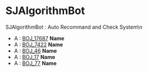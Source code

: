 # SJAlgorithmBot
SJAlgorithmBot : Auto Recommand and Check System\n
* A : [BOJ_17687](https://www.acmicpc.net/problem/17687) **Name**
* A : [BOJ_7422](https://www.acmicpc.net/problem/7422) **Name**
* A : [BOJ_46](https://www.acmicpc.net/problem/46) **Name**
* A : [BOJ_17](https://www.acmicpc.net/problem/17) **Name**
* A : [BOJ_77](https://www.acmicpc.net/problem/77) **Name**
